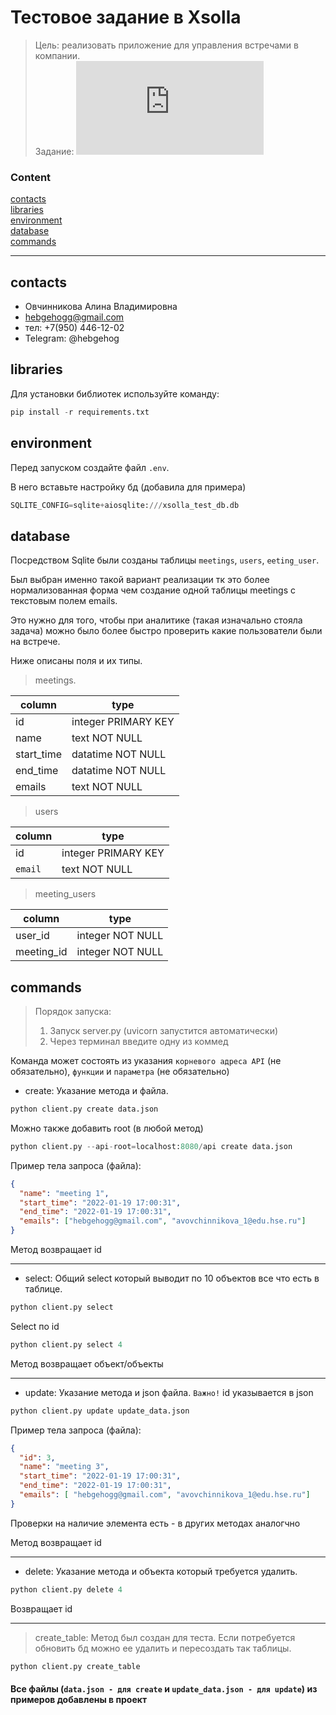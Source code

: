 # Тестовое задание в Xsolla
> Цель: реализовать приложение для управления встречами в компании.  
Задание: ![ТЗ](https://github.com/hebgehogg/xsolla_test/blob/master/tz.pdf)

### Content  
[contacts](#contacts)  
[libraries](#libraries)  
[environment](#environment)  
[database](#database)  
[commands](#commands)  

***

<a name="contacts"><h2>contacts</h2></a>  

- Овчинникова Алина Владимировна
- hebgehogg@gmail.com
- тел: +7(950) 446-12-02
- Telegram: @hebgehog


<a name="libraries"><h2>libraries</h2></a>  

Для установки библиотек используйте команду:
```python
pip install -r requirements.txt
```

<a name="environment"><h2>environment</h2></a>

Перед запуском создайте файл `.env`. 

В него вставьте настройку бд (добавила для примера)
```python
SQLITE_CONFIG=sqlite+aiosqlite:///xsolla_test_db.db
```

<a name="database"><h2>database</h2></a>

Посредством Sqlite были созданы таблицы `meetings`, `users`, `eeting_user`.

Был выбран именно такой вариант реализации тк это более нормализованная форма чем создание одной таблицы meetings с текстовым полем emails.

Это нужно для того, чтобы при аналитике (такая изначально стояла задача) можно было более быстро проверить какие пользователи были на встрече.

Ниже описаны поля и их типы.

> meetings. 

| column | type |
| --- | --- |
| id | integer PRIMARY KEY |
| name | text NOT NULL |
| start_time | datatime NOT NULL |
| end_time | datatime NOT NULL |
| emails | text NOT NULL|


> users  

| column | type |
| --- | --- |
| id | integer PRIMARY KEY |
| `email` | text NOT NULL|


> meeting_users  

| column | type |
| --- | --- |
| user_id | integer NOT NULL |
| meeting_id | integer NOT NULL |


<a name="commands"><h2>commands</h2></a>  

> Порядок запуска:
> 1. Запуск server.py (uvicorn запустится автоматически)
> 2. Через терминал введите одну из коммед 

Команда может состоять из указания `корневого адреса API` (не обязательно), `функции` и `параметра` (не обязательно)

* create:
Указание метода и файла.
```python
python client.py create data.json
```
Можно также добавить root (в любой метод)
```python
python client.py --api-root=localhost:8080/api create data.json
```
Пример тела запроса (файла):
```json
{
  "name": "meeting 1",
  "start_time": "2022-01-19 17:00:31",
  "end_time": "2022-01-19 17:00:31",
  "emails": ["hebgehogg@gmail.com", "avovchinnikova_1@edu.hse.ru"]
}
```
Метод возвращает id

---

* select:
Общий select который выводит по 10 объектов все что есть в таблице.
```python
python client.py select
```
Select по id
```python
python client.py select 4
```
Метод возвращает объект/объекты

---


* update:
Указание метода и json файла.
`Важно!` id указывается в json

```python
python client.py update update_data.json
```
Пример тела запроса (файла):
```json
{
  "id": 3,
  "name": "meeting 3",
  "start_time": "2022-01-19 17:00:31",
  "end_time": "2022-01-19 17:00:31",
  "emails": [ "hebgehogg@gmail.com", "avovchinnikova_1@edu.hse.ru"]
}
```
Проверки на наличие элемента есть - в других методах аналогчно  

Метод возвращает id

---


* delete:
Указание метода и объекта который требуется удалить.
```python
python client.py delete 4
```
Возвращает id

---

> create_table:
Метод был создан для теста. Если потребуется обновить бд можно ее удалить и пересоздать так таблицы.
```python
python client.py create_table
```

#### Все файлы (`data.json - для create` и `update_data.json - для update`) из примеров добавлены в проект

